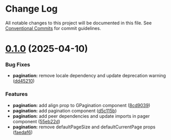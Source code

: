 # Change Log

All notable changes to this project will be documented in this file.
See [Conventional Commits](https://conventionalcommits.org) for commit guidelines.

# [0.1.0](https://github.com/Flash-Global66/global-design-system/compare/@flash-global66/g-pagination@0.0.7...@flash-global66/g-pagination@0.1.0) (2025-04-10)


### Bug Fixes

* **pagination:** remove locale dependency and update deprecation warning ([dd45210](https://github.com/Flash-Global66/global-design-system/commit/dd45210389ba297c9e30475bfc1a039cead9b3e2))


### Features

* **pagination:** add align prop to GPagination component ([8cd9039](https://github.com/Flash-Global66/global-design-system/commit/8cd90390f34ba970b136b31f3d8875a9a182e29f))
* **pagination:** add pagination component ([d5c115b](https://github.com/Flash-Global66/global-design-system/commit/d5c115b8d31c00dcc0f34b3738873daba2b25f21))
* **pagination:** add peer dependencies and update imports in pager component ([55eb22d](https://github.com/Flash-Global66/global-design-system/commit/55eb22de344cadc82e3fe32963351c86a67bffb1))
* **pagination:** remove defaultPageSize and defaultCurrentPage props ([faedaf6](https://github.com/Flash-Global66/global-design-system/commit/faedaf67fe9feb39d1d2a798ec9eef34df6b5ac8))
